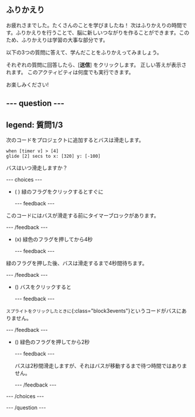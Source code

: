 ## ふりかえり

お疲れさまでした。たくさんのことを学びましたね！ 次はふりかえりの時間です。ふりかえりを行うことで、脳に新しいつながりを作ることができます。このため、ふりかえりは学習の大事な部分です。

以下の3つの質問に答えて、学んだことをふりかえってみましょう。

それぞれの質問に回答したら、[**送信**] をクリックします。 正しい答えが表示されます。 このアクティビティは何度でも実行できます。

お楽しみください!

--- question ---
---
legend: 質問1/3
---

次のコードをプロジェクトに追加するとバスは滑走します。

```blocks3
when [timer v] > [4] 
glide [2] secs to x: [320] y: [-100]
```

バスはいつ滑走しますか？

--- choices ---

- ( ) 緑のフラグをクリックするとすぐに

  --- feedback ---

このコードにはバスが滑走する前にタイマーブロックがあります。

  --- /feedback ---

- (x) 緑色のフラグを押してから4秒

  --- feedback ---

緑のフラグを押した後、バスは滑走するまで4秒間待ちます。

  --- /feedback ---

- () バスをクリックすると

  --- feedback ---

`スプライトをクリックしたときに`{:class="block3events"}というコードがバスにありません。

  --- /feedback ---

- () 緑色のフラグを押してから2秒

  --- feedback ---

  バスは2秒間滑走しますが、それはバスが移動するまで待つ時間ではありません。

  --- /feedback ---

--- /choices ---

--- /question ---

